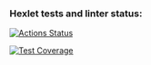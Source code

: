 ### Hexlet tests and linter status:
[![Actions Status](https://github.com/artem-taran/backend-project-lvl2/workflows/hexlet-check/badge.svg)](https://github.com/artem-taran/backend-project-lvl2/actions)

[![Test Coverage](https://api.codeclimate.com/v1/badges/f02da83fce62f3d0fd25/test_coverage)](https://codeclimate.com/github/artem-taran/backend-project-lvl2/test_coverage)

